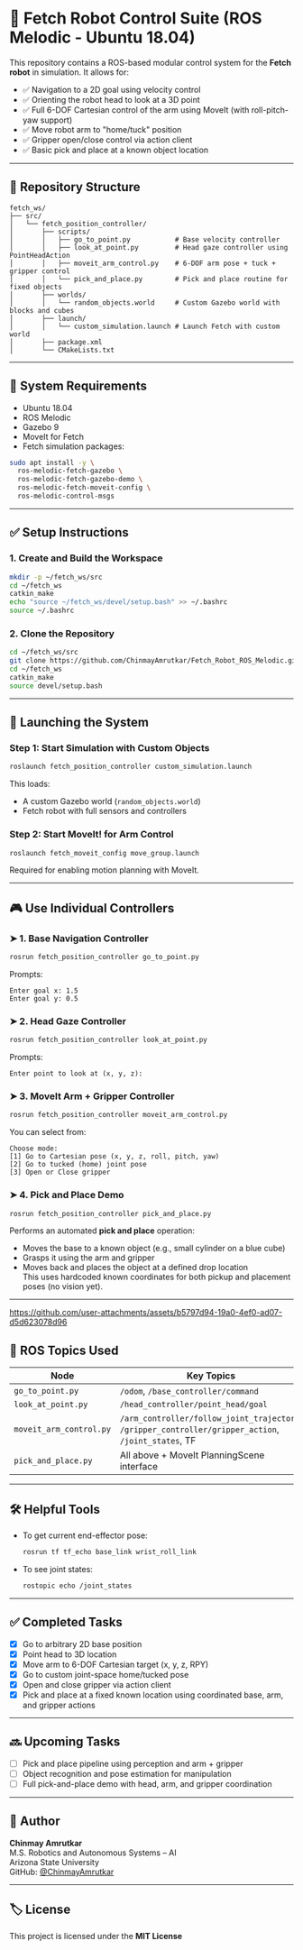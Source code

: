 # 🦾 Fetch Robot Control Suite (ROS Melodic - Ubuntu 18.04)

This repository contains a ROS-based modular control system for the **Fetch robot** in simulation. It allows for:

- ✅ Navigation to a 2D goal using velocity control  
- ✅ Orienting the robot head to look at a 3D point  
- ✅ Full 6-DOF Cartesian control of the arm using MoveIt (with roll-pitch-yaw support)  
- ✅ Move robot arm to "home/tuck" position  
- ✅ Gripper open/close control via action client  
- ✅ Basic pick and place at a known object location

---

## 📁 Repository Structure

```
fetch_ws/
├── src/
│   └── fetch_position_controller/
│       ├── scripts/
│       │   ├── go_to_point.py           # Base velocity controller
│       │   ├── look_at_point.py         # Head gaze controller using PointHeadAction
│       │   ├── moveit_arm_control.py    # 6-DOF arm pose + tuck + gripper control
│       │   └── pick_and_place.py        # Pick and place routine for fixed objects
│       ├── worlds/
│       │   └── random_objects.world     # Custom Gazebo world with blocks and cubes
│       ├── launch/
│       │   └── custom_simulation.launch # Launch Fetch with custom world
│       ├── package.xml
│       └── CMakeLists.txt
```

---

## 🧰 System Requirements

- Ubuntu 18.04  
- ROS Melodic  
- Gazebo 9  
- MoveIt for Fetch  
- Fetch simulation packages:

```bash
sudo apt install -y \
  ros-melodic-fetch-gazebo \
  ros-melodic-fetch-gazebo-demo \
  ros-melodic-fetch-moveit-config \
  ros-melodic-control-msgs
```

---

## ✅ Setup Instructions

### 1. Create and Build the Workspace

```bash
mkdir -p ~/fetch_ws/src
cd ~/fetch_ws
catkin_make
echo "source ~/fetch_ws/devel/setup.bash" >> ~/.bashrc
source ~/.bashrc
```

### 2. Clone the Repository

```bash
cd ~/fetch_ws/src
git clone https://github.com/ChinmayAmrutkar/Fetch_Robot_ROS_Melodic.git fetch_position_controller
cd ~/fetch_ws
catkin_make
source devel/setup.bash
```

---

## 🚀 Launching the System

### Step 1: Start Simulation with Custom Objects

```bash
roslaunch fetch_position_controller custom_simulation.launch
```

This loads:
- A custom Gazebo world (`random_objects.world`)
- Fetch robot with full sensors and controllers

### Step 2: Start MoveIt! for Arm Control

```bash
roslaunch fetch_moveit_config move_group.launch
```

Required for enabling motion planning with MoveIt.

---

## 🎮 Use Individual Controllers

### ➤ 1. Base Navigation Controller

```bash
rosrun fetch_position_controller go_to_point.py
```

Prompts:
```
Enter goal x: 1.5
Enter goal y: 0.5
```

### ➤ 2. Head Gaze Controller

```bash
rosrun fetch_position_controller look_at_point.py
```

Prompts:
```
Enter point to look at (x, y, z):
```

### ➤ 3. MoveIt Arm + Gripper Controller

```bash
rosrun fetch_position_controller moveit_arm_control.py
```

You can select from:

```
Choose mode:
[1] Go to Cartesian pose (x, y, z, roll, pitch, yaw)
[2] Go to tucked (home) joint pose
[3] Open or Close gripper
```

### ➤ 4. Pick and Place Demo

```bash
rosrun fetch_position_controller pick_and_place.py
```

Performs an automated **pick and place** operation:
- Moves the base to a known object (e.g., small cylinder on a blue cube)
- Grasps it using the arm and gripper
- Moves back and places the object at a defined drop location  
This uses hardcoded known coordinates for both pickup and placement poses (no vision yet).

---

https://github.com/user-attachments/assets/b5797d94-19a0-4ef0-ad07-d5d623078d96


## 📡 ROS Topics Used

| Node | Key Topics |
|------|------------|
| `go_to_point.py` | `/odom`, `/base_controller/command` |
| `look_at_point.py` | `/head_controller/point_head/goal` |
| `moveit_arm_control.py` | `/arm_controller/follow_joint_trajectory`, `/gripper_controller/gripper_action`, `/joint_states`, TF |
| `pick_and_place.py` | All above + MoveIt PlanningScene interface |

---

## 🛠️ Helpful Tools

- To get current end-effector pose:
  ```bash
  rosrun tf tf_echo base_link wrist_roll_link
  ```

- To see joint states:
  ```bash
  rostopic echo /joint_states
  ```

---

## ✅ Completed Tasks

- [x] Go to arbitrary 2D base position  
- [x] Point head to 3D location  
- [x] Move arm to 6-DOF Cartesian target (x, y, z, RPY)  
- [x] Go to custom joint-space home/tucked pose  
- [x] Open and close gripper via action client  
- [x] Pick and place at a fixed known location using coordinated base, arm, and gripper actions

---

## 🔜 Upcoming Tasks

- [ ] Pick and place pipeline using perception and arm + gripper  
- [ ] Object recognition and pose estimation for manipulation  
- [ ] Full pick-and-place demo with head, arm, and gripper coordination  

---

## 🧠 Author

**Chinmay Amrutkar**  
M.S. Robotics and Autonomous Systems – AI  
Arizona State University  
GitHub: [@ChinmayAmrutkar](https://github.com/ChinmayAmrutkar)

---

## 🏷️ License

This project is licensed under the **MIT License**

